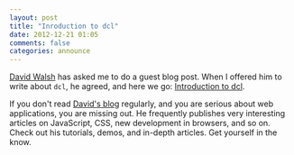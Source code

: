 ```yaml
---
layout: post
title: "Inroduction to dcl"
date: 2012-12-21 01:05
comments: false
categories: announce
---
```


[David Walsh](http://davidwalsh.name/about-david-walsh) has asked me
to do a guest blog post. When I offered him to write about `dcl`,
he agreed, and here we go:
[Introduction to dcl](http://davidwalsh.name/intro-dcl).

If you don't read [David's blog](http://davidwalsh.name/) regularly,
and you are serious about web applications, you are missing out.
He frequently publishes very interesting articles on JavaScript, CSS,
new development in browsers, and so on. Check out his tutorials,
demos, and in-depth articles. Get yourself in the know.
